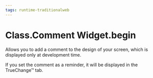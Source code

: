 ```yaml
---
tags: runtime-traditionalweb
---
```


# Class.Comment Widget.begin

Allows you to add a comment to the design of your screen, which is displayed only at development time.

If you set the comment as a reminder, it will be displayed in the TrueChange™ tab.

